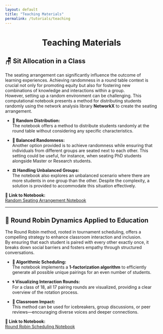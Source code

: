 ```yaml
---
layout: default
title: "Teaching Materials"
permalink: /tutorials/teaching
---
```

<center> <h1>Teaching Materials</h1> </center>

## 🪑 Sit Allocation in a Class

The seating arrangement can significantly influence the outcome of learning experiences. Achieving randomness in a round table context is crucial not only for promoting equity but also for fostering new combinations of knowledge and interactions within a group.  
However, setting up a random environment can be challenging. This computational notebook presents a method for distributing students randomly using the network analysis library **NetworkX** to create the seating arrangement.

- **🎲 Random Distribution:**  
  The notebook offers a method to distribute students randomly at the round table without considering any specific characteristics.

- **🧩 Balanced Randomness:**  
  Another option provided is to achieve randomness while ensuring that individuals from different groups are seated next to each other. This setting could be useful, for instance, when seating PhD students alongside Master or Research students.

- **⚖️ Handling Unbalanced Groups:**  
  The notebook also explores an unbalanced scenario where there are more students in one group than the other. Despite the complexity, a solution is provided to accommodate this situation effectively.

**🔗 Link to Notebook:**  
[Random Seating Arrangement Notebook](https://colab.research.google.com/drive/17_OtGULUDAgJDXVVphjcIraeVN_raJHd?usp=sharing)

---
## 🤝 Round Robin Dynamics Applied to Education

The Round Robin method, rooted in tournament scheduling, offers a compelling strategy to enhance classroom interaction and inclusion.  
By ensuring that each student is paired with every other exactly once, it breaks down social barriers and fosters empathy through structured conversations.

- **🧮 Algorithmic Scheduling:**  
  The notebook implements a **1-factorization algorithm** to efficiently generate all possible unique pairings for an even number of students.

- **🌀 Visualizing Interaction Rounds:**  
  For a class of 18, all 17 pairing rounds are visualized, providing a clear overview of the rotation process.

- **🏫 Classroom Impact:**  
  This method can be used for icebreakers, group discussions, or peer reviews—encouraging diverse voices and deeper connections.

**🔗 Link to Notebook:**  
[Round Robin Scheduling Notebook](https://colab.research.google.com/drive/1z0kG9HYo_3Smhy8Mr5i0aPBcayEid1lM?usp=sharing)

